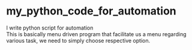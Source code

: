 # my_python_code_for_automation
 I write python script for automation<br>
 This is basically menu driven program that facilitate us a menu regarding various task, we need to simply choose respective option.
